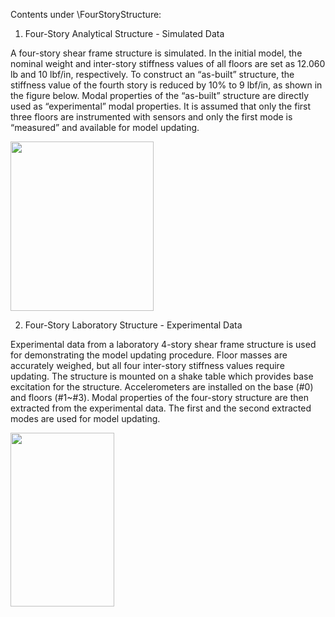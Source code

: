 Contents under \FourStoryStructure:

1. Four-Story Analytical Structure - Simulated Data

A four-story shear frame structure is simulated. In the initial model, the nominal weight and inter-story stiffness values of all floors are set as 12.060 lb and 10 lbf/in, respectively. To construct an “as-built” structure, the stiffness value of the fourth story is reduced by 10% to 9 lbf/in, as shown in the figure below. Modal properties of the “as-built” structure are directly used as “experimental” modal properties. It is assumed that only the first three floors are instrumented with sensors and only the first mode is “measured” and available for model updating.

<img src="https://github.com/ywang-structures/Structural-Model-Updating/blob/master/Examples/FourStoryStructure/Figure/Four-story%20structure%20simulation.png?raw=true" width="229" height="271" />

2. Four-Story Laboratory Structure - Experimental Data

Experimental data from a laboratory 4-story shear frame structure is used for demonstrating the model updating procedure. Floor masses are accurately weighed, but all four inter-story stiffness values require updating. The structure is mounted on a shake table which provides base excitation for the structure. Accelerometers are installed on the base (#0) and floors (#1~#3). Modal properties of the four-story structure are then extracted from the experimental data. The first and the second extracted modes are used for model updating.

<img src="https://github.com/ywang-structures/Structural-Model-Updating/blob/master/Examples/FourStoryStructure/Figure/Four-story%20structure%20experiment.png?raw=true" width="166" height="278" />

